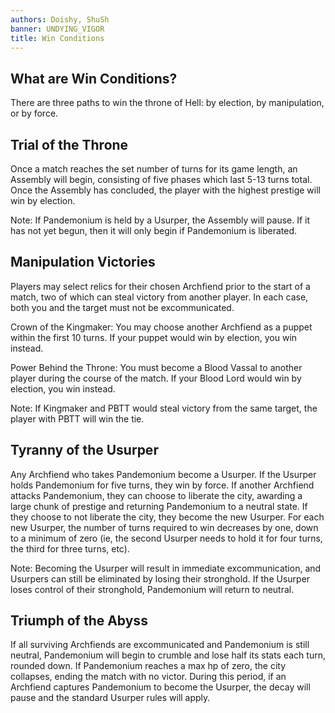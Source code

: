 ```yaml
---
authors: Doishy, ShuSh
banner: UNDYING_VIGOR
title: Win Conditions
---
```


## What are Win Conditions?

There are three paths to win the throne of Hell: by election, by manipulation,
or by force.

## Trial of the Throne

Once a match reaches the set number of turns for its game length, an Assembly
will begin, consisting of five phases which last 5-13 turns total. Once the
Assembly has concluded, the player with the highest prestige will win by
election.

Note: If Pandemonium is held by a Usurper, the Assembly will pause. If it has
not yet begun, then it will only begin if Pandemonium is liberated.

## Manipulation Victories

Players may select relics for their chosen Archfiend prior to the start of a
match, two of which can steal victory from another player. In each case, both
you and the target must not be excommunicated.

Crown of the Kingmaker: You may choose another Archfiend as a puppet within the
first 10 turns. If your puppet would win by election, you win instead.

Power Behind the Throne: You must become a Blood Vassal to another player during
the course of the match. If your Blood Lord would win by election, you win
instead.

Note: If Kingmaker and PBTT would steal victory from the same target, the player
with PBTT will win the tie.

## Tyranny of the Usurper

Any Archfiend who takes Pandemonium become a Usurper. If the Usurper holds
Pandemonium for five turns, they win by force. If another Archfiend attacks
Pandemonium, they can choose to liberate the city, awarding a large chunk of
prestige and returning Pandemonium to a neutral state. If they choose to not
liberate the city, they become the new Usurper. For each new Usurper, the number
of turns required to win decreases by one, down to a minimum of zero (ie, the
second Usurper needs to hold it for four turns, the third for three turns, etc).

Note: Becoming the Usurper will result in immediate excommunication, and
Usurpers can still be eliminated by losing their stronghold. If the Usurper
loses control of their stronghold, Pandemonium will return to neutral.

## Triumph of the Abyss

If all surviving Archfiends are excommunicated and Pandemonium is still neutral,
Pandemonium will begin to crumble and lose half its stats each turn, rounded
down. If Pandemonium reaches a max hp of zero, the city collapses, ending the
match with no victor. During this period, if an Archfiend captures Pandemonium
to become the Usurper, the decay will pause and the standard Usurper rules will
apply.
